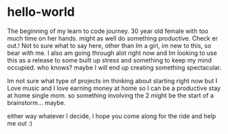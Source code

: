 # hello-world
The beginning of my learn to code journey. 30 year old female with too much time on her hands. might as well do something productive. Check er out.!
Not to sure what to say here, other than Im a girl, im new to this, so bear with me. I also am going through alot right now and Im looking to use this as 
a release to some built up stress and something to keep my mind occupied. 
who knows? maybe I will end up creating something spectacular. 

Im not sure what type of projects im thinking about starting right now but I Love music and I love earning money at home so I can be a productive
stay at home single mom. so something involving the 2 might be the start of a brainstorm... maybe. 

either way whatever I decide, I hope you come along for the ride and help me out :) 
